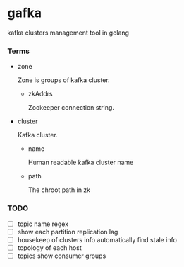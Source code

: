 # gafka
kafka clusters management tool in golang

### Terms

- zone

  Zone is groups of kafka cluster.

  - zkAddrs

    Zookeeper connection string.

- cluster

  Kafka cluster.

  - name

    Human readable kafka cluster name

  - path

    The chroot path in zk

### TODO

- [ ] topic name regex
- [ ] show each partition replication lag
- [ ] housekeep of clusters info automatically find stale info
- [ ] topology of each host
- [ ] topics show consumer groups
